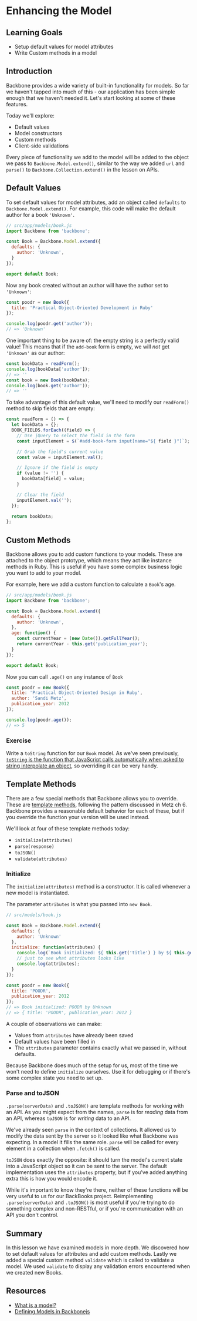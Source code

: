 
# Enhancing the Model

## Learning Goals
-  Setup default values for model attributes
-  Write Custom methods in a model

## Introduction

Backbone provides a wide variety of built-in functionality for models. So far we haven't tapped into much of this - our application has been simple enough that we haven't needed it. Let's start looking at some of these features.

Today we'll explore:
- Default values
- Model constructors
- Custom methods
- Client-side validations

Every piece of functionality we add to the model will be added to the object we pass to `Backbone.Model.extend()`, similar to the way we added `url` and `parse()` to `Backbone.Collection.extend()` in the lesson on APIs.

## Default Values

To set default values for model attributes, add an object called `defaults` to `Backbone.Model.extend()`. For example, this code will make the default author for a book `'Unknown'`.

```javascript
// src/app/models/book.js
import Backbone from 'backbone';

const Book = Backbone.Model.extend({
  defaults: {
    author: 'Unknown',
  }
});

export default Book;
```

Now any book created without an author will have the author set to `'Unknown'`:

```javascript
const poodr = new Book({
  title: 'Practical Object-Oriented Development in Ruby'
});

console.log(poodr.get('author'));
// => 'Unknown'
```

One important thing to be aware of: the empty string is a perfectly valid value! This means that if the `add-book` form is empty, we will _not_ get `'Unknown'` as our author:

```javascript
const bookData = readForm();
console.log(bookData['author']);
// => ''
const book = new Book(bookData);
console.log(book.get('author'));
// => ''
```

To take advantage of this default value, we'll need to modify our `readForm()` method to skip fields that are empty:

```javascript
const readForm = () => {
  let bookData = {};
  BOOK_FIELDS.forEach((field) => {
    // Use jQuery to select the field in the form
    const inputElement = $(`#add-book-form input[name="${ field }"]`);

    // Grab the field's current value
    const value = inputElement.val();

    // Ignore if the field is empty
    if (value != '') {
      bookData[field] = value;
    }

    // Clear the field
    inputElement.val('');
  });

  return bookData;
};
```

## Custom Methods

Backbone allows you to add custom functions to your models. These are attached to the object prototype, which means they act like instance methods in Ruby. This is useful if you have some complex business logic you want to add to your model.

For example, here we add a custom function to calculate a `Book`'s age.

```javascript
// src/app/models/book.js
import Backbone from 'backbone';

const Book = Backbone.Model.extend({
  defaults: {
    author: 'Unknown',
  },
  age: function() {
    const currentYear = (new Date()).getFullYear();
    return currentYear - this.get('publication_year');
  }
});

export default Book;
```

Now you can call `.age()` on any instance of `Book`

```javascript
const poodr = new Book({
  title: 'Practical Object-Oriented Design in Ruby',
  author: 'Sandi Metz',
  publication_year: 2012
});

console.log(poodr.age());
// => 5
```

### Exercise

Write a `toString` function for our `Book` model. As we've seen previously, [`toString` is the function that JavaScript calls automatically when asked to string interpolate an object](https://developer.mozilla.org/en-US/docs/Web/JavaScript/Reference/Global_Objects/Object/toString#Examples), so overriding it can be very handy.

## Template Methods

There are a few special methods that Backbone allows you to override. These are [template methods](https://en.wikipedia.org/wiki/Template_method_pattern), following the pattern discussed in Metz ch 6. Backbone provides a reasonable default behavior for each of these, but if you override the function your version will be used instead.

We'll look at four of these template methods today:
- `initialize(attributes)`
- `parse(response)`
- `toJSON()`
- `validate(attributes)`

### Initialize

The `initialize(attributes)` method is a constructor. It is called whenever a new model is instantiated.

The parameter `attributes` is what you passed into `new Book`.

```javascript
// src/models/book.js

const Book = Backbone.Model.extend({
  defaults: {
    author: 'Unknown'
  },
  initialize: function(attributes) {
    console.log(`Book initialized: ${ this.get('title') } by ${ this.get('author') }`);
    // just to see what attributes looks like
    console.log(attributes);
  }
});
```

```javascript
const poodr = new Book({
  title: 'POODR',
  publication_year: 2012
});
// => Book initialized: POODR by Unknown
// => { title: 'POODR', publication_year: 2012 }
```

A couple of observations we can make:

- Values from `attributes` have already been saved
- Default values have been filled in
- The `attributes` parameter contains exactly what we passed in, without defaults.

Because Backbone does much of the setup for us, most of the time we won't need to define `initialize` ourselves. Use it for debugging or if there's some complex state you need to set up.

### Parse and toJSON

`.parse(serverData)` and `.toJSON()` are template methods for working with an API. As you might expect from the names, `parse` is for _reading_ data from an API, whereas `toJSON` is for _writing_ data to an API.

We've already seen `parse` in the context of collections. It allowed us to modify the data sent by the server so it looked like what Backbone was expecting. In a model it fills the same role. `parse` will be called for every element in a collection when `.fetch()` is called.

`toJSON` does exactly the opposite: it should turn the model's current state into a JavaScript object so it can be sent to the server. The default implementation uses the `attributes` property, but if you've added anything extra this is how you would encode it.

While it's important to know they're there, neither of these functions will be very useful to us for our BackBooks project. Reimplementing `.parse(serverData)` and `.toJSON()` is most useful if you're trying to do something complex and non-RESTful, or if you're communication with an API you don't control.



## Summary

In this lesson we have examined models in more depth. We discovered how to set default values for attributes and add custom methods. Lastly we added a special custom method `validate` which is called to validate a model. We used `validate` to display any validation errors encountered when we created new Books.

## Resources
-  [What is a model?](https://cdnjs.com/libraries/backbone.js/tutorials/what-is-a-model)
-  [Defining Models in Backbonejs](http://codebeerstartups.com/2012/12/3-defining-models-in-backbone-js-learning-backbone-js/)

